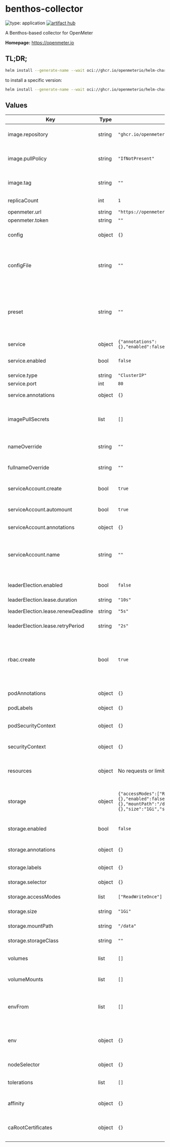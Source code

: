 # benthos-collector

![type: application](https://img.shields.io/badge/type-application-informational?style=flat-square)  [![artifact hub](https://img.shields.io/badge/artifact%20hub-benthos--collector-informational?style=flat-square)](https://artifacthub.io/packages/helm/openmeter/benthos-collector)

A Benthos-based collector for OpenMeter

**Homepage:** <https://openmeter.io>

## TL;DR;

```bash
helm install --generate-name --wait oci://ghcr.io/openmeterio/helm-charts/benthos-collector
```

to install a specific version:

```bash
helm install --generate-name --wait oci://ghcr.io/openmeterio/helm-charts/benthos-collector --version $VERSION
```

## Values

| Key | Type | Default | Description |
|-----|------|---------|-------------|
| image.repository | string | `"ghcr.io/openmeterio/benthos-collector"` | Name of the image repository to pull the container image from. |
| image.pullPolicy | string | `"IfNotPresent"` | [Image pull policy](https://kubernetes.io/docs/concepts/containers/images/#updating-images) for updating already existing images on a node. |
| image.tag | string | `""` | Image tag override for the default value (chart appVersion). |
| replicaCount | int | `1` | Number of replicas of pods in the StatefulSet |
| openmeter.url | string | `"https://openmeter.cloud"` | OpenMeter API URL |
| openmeter.token | string | `""` | OpenMeter token |
| config | object | `{}` | Benthos configuration Takes precedence over `configFile` and `preset`. |
| configFile | string | `""` | Use an existing config file mounted via `volumes` and `volumeMounts`. Takes precedence over `preset`. |
| preset | string | `""` | Use one of the predefined presets. Note: Read the documentation for the specific preset (example) to learn about configuration via env vars. |
| service | object | `{"annotations":{},"enabled":false,"port":80,"type":"ClusterIP"}` | Service configuration |
| service.enabled | bool | `false` | Specifies whether a service should be created |
| service.type | string | `"ClusterIP"` | Service type |
| service.port | int | `80` | Service port |
| service.annotations | object | `{}` | Annotations to add to the service |
| imagePullSecrets | list | `[]` | Reference to one or more secrets to be used when [pulling images](https://kubernetes.io/docs/tasks/configure-pod-container/pull-image-private-registry/#create-a-pod-that-uses-your-secret) (from private registries). |
| nameOverride | string | `""` | A name in place of the chart name for `app:` labels. |
| fullnameOverride | string | `""` | A name to substitute for the full names of resources. |
| serviceAccount.create | bool | `true` | Specifies whether a service account should be created. |
| serviceAccount.automount | bool | `true` | Automatically mount a ServiceAccount's API credentials? |
| serviceAccount.annotations | object | `{}` | Annotations to add to the service account. |
| serviceAccount.name | string | `""` | The name of the service account to use. If not set and create is true, a name is generated using the fullname template |
| leaderElection.enabled | bool | `false` | Specifies whether leader election should be enabled. |
| leaderElection.lease.duration | string | `"10s"` | Duration of the lease. |
| leaderElection.lease.renewDeadline | string | `"5s"` | Renew deadline of the lease. |
| leaderElection.lease.retryPeriod | string | `"2s"` | Retry period of the lease. |
| rbac.create | bool | `true` | Specifies whether RBAC resources should be created. If disabled, the operator is responsible for creating the necessary resources based on the templates. |
| podAnnotations | object | `{}` | Annotations to be added to pods. |
| podLabels | object | `{}` | Labels to be added to pods. |
| podSecurityContext | object | `{}` | Pod [security context](https://kubernetes.io/docs/tasks/configure-pod-container/security-context/#set-the-security-context-for-a-pod). See the [API reference](https://kubernetes.io/docs/reference/kubernetes-api/workload-resources/pod-v1/#security-context) for details. |
| securityContext | object | `{}` | Container [security context](https://kubernetes.io/docs/tasks/configure-pod-container/security-context/#set-the-security-context-for-a-container). See the [API reference](https://kubernetes.io/docs/reference/kubernetes-api/workload-resources/pod-v1/#security-context-1) for details. |
| resources | object | No requests or limits. | Container resource [requests and limits](https://kubernetes.io/docs/concepts/configuration/manage-resources-containers/). See the [API reference](https://kubernetes.io/docs/reference/kubernetes-api/workload-resources/pod-v1/#resources) for details. |
| storage | object | `{"accessModes":["ReadWriteOnce"],"annotations":{},"enabled":false,"labels":{},"mountPath":"/data","selector":{},"size":"1Gi","storageClass":""}` | Configuration for the PersistentVolumeClaim, which controls the storage for the Collector. |
| storage.enabled | bool | `false` | Enable a PersistentVolumeClaim for the StatefulSet. |
| storage.annotations | object | `{}` | Annotations to add to the PersistentVolumeClaim. |
| storage.labels | object | `{}` | Labels to add to the PersistentVolumeClaim. |
| storage.selector | object | `{}` | Selector for the PersistentVolumeClaim. |
| storage.accessModes | list | `["ReadWriteOnce"]` | Access modes for the PersistentVolumeClaim. |
| storage.size | string | `"1Gi"` | Size of the PersistentVolumeClaim. |
| storage.mountPath | string | `"/data"` | Mount path for the PersistentVolumeClaim. |
| storage.storageClass | string | `""` | Storage class for the PersistentVolumeClaim. |
| volumes | list | `[]` | Additional volumes on the output State definition. |
| volumeMounts | list | `[]` | Additional volumeMounts on the output State definition. |
| envFrom | list | `[]` | Additional environment variables mounted from [secrets](https://kubernetes.io/docs/concepts/configuration/secret/#using-secrets-as-environment-variables) or [config maps](https://kubernetes.io/docs/tasks/configure-pod-container/configure-pod-configmap/#configure-all-key-value-pairs-in-a-configmap-as-container-environment-variables). See the [API reference](https://kubernetes.io/docs/reference/kubernetes-api/workload-resources/pod-v1/#environment-variables) for details. |
| env | object | `{}` | Additional environment variables passed directly to containers. See the [API reference](https://kubernetes.io/docs/reference/kubernetes-api/workload-resources/pod-v1/#environment-variables) for details. |
| nodeSelector | object | `{}` | [Node selector](https://kubernetes.io/docs/concepts/scheduling-eviction/assign-pod-node/#nodeselector) configuration. |
| tolerations | list | `[]` | [Tolerations](https://kubernetes.io/docs/concepts/scheduling-eviction/taint-and-toleration/) for node taints. See the [API reference](https://kubernetes.io/docs/reference/kubernetes-api/workload-resources/pod-v1/#scheduling) for details. |
| affinity | object | `{}` | [Affinity](https://kubernetes.io/docs/concepts/scheduling-eviction/assign-pod-node/#affinity-and-anti-affinity) configuration. See the [API reference](https://kubernetes.io/docs/reference/kubernetes-api/workload-resources/pod-v1/#scheduling) for details. |
| caRootCertificates | object | `{}` | List of CA Root certificates to inject into pods at runtime. See [values.yaml](values.yaml) |

